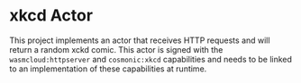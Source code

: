 # xkcd Actor

This project implements an actor that receives HTTP requests and will return a random xckd comic. This actor is signed with the `wasmcloud:httpserver` and `cosmonic:xkcd` capabilities and needs to be linked to an implementation of these capabilities at runtime.
